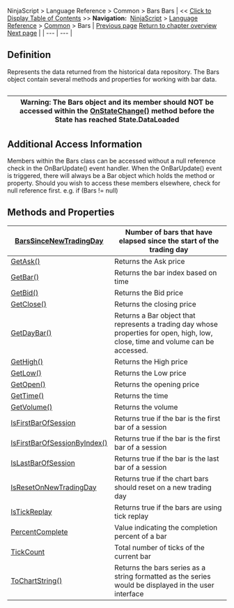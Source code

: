 ﻿
NinjaScript \> Language Reference \> Common \> Bars
Bars
| \<\< [Click to Display Table of Contents](bars.md) \>\> **Navigation:**     [NinjaScript](ninjascript.md) \> [Language Reference](language_reference_wip.md) \> [Common](common.md) \> Bars | [Previous page](xmlignoreattribute.md) [Return to chapter overview](common.md) [Next page](barssincenewtradingday.md) |
| --- | --- |
## Definition
Represents the data returned from the historical data repository. The Bars object contain several methods and properties for working with bar data.
## 
| Warning: The Bars object and its member should NOT be accessed within the [OnStateChange()](onstatechange.md) method before the State has reached State.DataLoaded |
| --- |

## Additional Access Information
Members within the Bars class can be accessed without a null reference check in the OnBarUpdate() event handler. When the OnBarUpdate() event is triggered, there will always be a Bar object which holds the method or property. Should you wish to access these members elsewhere, check for null reference first. e.g. if (Bars !\= null)
 
## Methods and Properties
| [BarsSinceNewTradingDay](barssincenewtradingday.md) | Number of bars that have elapsed since the start of the trading day |
| --- | --- |
| [GetAsk()](getask.md) | Returns the Ask price |
| [GetBar()](getbar.md) | Returns the bar index based on time |
| [GetBid()](getbid.md) | Returns the Bid price |
| [GetClose()](getclose.md) | Returns the closing price |
| [GetDayBar()](getdaybar.md) | Returns a Bar object that represents a trading day whose properties for open, high, low, close, time and volume can be accessed. |
| [GetHigh()](gethigh.md) | Returns the High price |
| [GetLow()](getlow.md) | Returns the Low price |
| [GetOpen()](getopen.md) | Returns the opening price |
| [GetTime()](gettime.md) | Returns the time |
| [GetVolume()](getvolume.md) | Returns the volume |
| [IsFirstBarOfSession](isfirstbarofsession.md) | Returns true if the bar is the first bar of a session |
| [IsFirstBarOfSessionByIndex()](isfirstbarofsessionbyindex.md) | Returns true if the bar is the first bar of a session |
| [IsLastBarOfSession](islastbarofsession.md) | Returns true if the bar is the last bar of a session |
| [IsResetOnNewTradingDay](isresetonnewtradingday.md) | Returns true if the chart bars should reset on a new trading day |
| [IsTickReplay](istickreplay.md) | Returns true if the bars are using tick replay |
| [PercentComplete](percentcomplete.md) | Value indicating the completion percent of a bar |
| [TickCount](tickcount.md) | Total number of ticks of the current bar |
| [ToChartString()](tochartstring.md) | Returns the bars series as a string formatted as the series would be displayed in the user interface |


